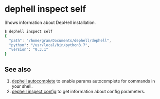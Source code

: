 # dephell inspect self

Shows information about DepHell installation.

```bash
$ dephell inspect self
{
  "path": "/home/gram/Documents/dephell/dephell",
  "python": "/usr/local/bin/python3.7",
  "version": "0.3.1"
}
```

## See also

1. [dephell autocomplete](cmd-venv-create) to enable params autocomplete for commands in your shell.
1. [dephell inspect config](cmd-inspect-config) to get information about config parameters.
